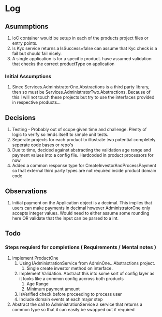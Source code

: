 # Log

## Asummptions
1. IoC container would be setup in each of the products project files or entry points. 
2. Is Kyc service returns a IsSuccess=false can assume that Kyc check is a fail but should fail nicely.
3. A single application is for a specific product. have assumed validation that checks the correct productType on application
### Initial Assumptions
1. Since Services.AdministratorOne.Abstractions is a third party library, then so must be Services.AdministratorTwo.Abstractions. Because of this I will not touch these projects but try to use the interfaces provided in respective products...


## Decisions
1. Testing - Probably out of scope given time and challenge. Plenty of logic to verify so lends itself to simple unit tests.
2. Seperate projects for each product to illustrate two potential completely seperate code bases or repo's
3. Due to time, decided against abstracting the validation age range and payment values into a config file. Hardcoded in product processors for now
4. Added a common response type for CreateInvestorAndProcessPayment so that external third party types are not required inside product domain code 
## Observations
1. Initial payment on the Application object is a decimal. This implies that users can make payments in decimal however AdministratorOne only accepts integer values. Would need to either assume some rounding here OR validate that the input can be parsed to a int.

## Todo

### Steps requierd for completions ( Requirements / Mental notes )
1. Implement ProductOne 
    1. Using IAdministrationService from AdminOne...Abstractions project.
        1. Single create investor method on interface. 
    2. Implement Validation. Abstract this into some sort of config layer as it looks like a common config accross both products
        1. Age Range
        2. Minimum payment amount
    3. IsVerified check before proceeding to process user
    4. Include domain events at each major step
2. Abstract the call to AdministrationService a service that returns a common type so that it can easily be swapped out if required

